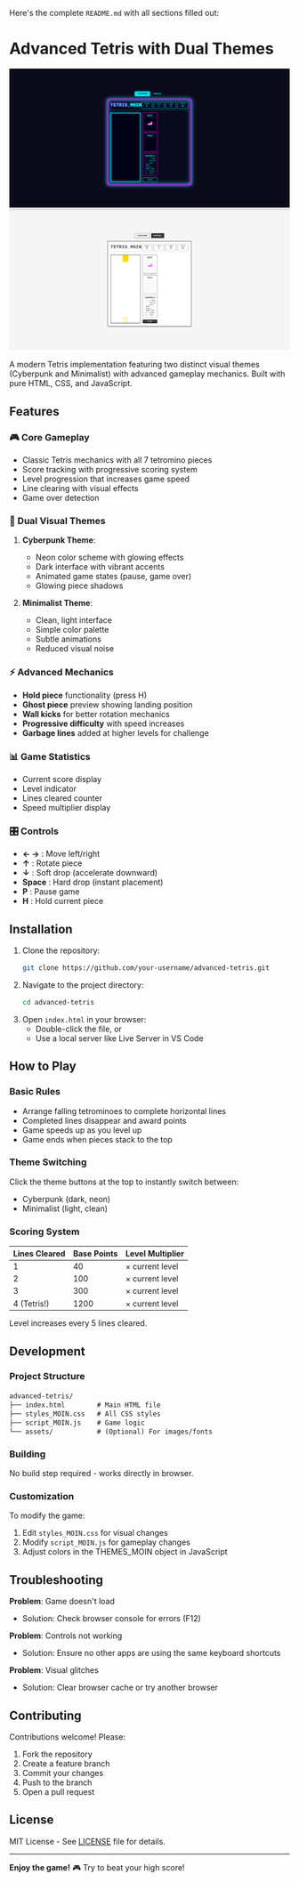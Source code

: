 Here's the complete `README.md` with all sections filled out:

# Advanced Tetris with Dual Themes

![Game Screenshot](screenshot.png) 
![Game Screenshot](screenshot-1.png)

A modern Tetris implementation featuring two distinct visual themes (Cyberpunk and Minimalist) with advanced gameplay mechanics. Built with pure HTML, CSS, and JavaScript.

## Features

### 🎮 Core Gameplay
- Classic Tetris mechanics with all 7 tetromino pieces
- Score tracking with progressive scoring system
- Level progression that increases game speed
- Line clearing with visual effects
- Game over detection

### 🎨 Dual Visual Themes
1. **Cyberpunk Theme**:
   - Neon color scheme with glowing effects
   - Dark interface with vibrant accents
   - Animated game states (pause, game over)
   - Glowing piece shadows

2. **Minimalist Theme**:
   - Clean, light interface
   - Simple color palette
   - Subtle animations
   - Reduced visual noise

### ⚡ Advanced Mechanics
- **Hold piece** functionality (press H)
- **Ghost piece** preview showing landing position
- **Wall kicks** for better rotation mechanics
- **Progressive difficulty** with speed increases
- **Garbage lines** added at higher levels for challenge

### 📊 Game Statistics
- Current score display
- Level indicator
- Lines cleared counter
- Speed multiplier display

### 🎛️ Controls
- **← →** : Move left/right
- **↑** : Rotate piece
- **↓** : Soft drop (accelerate downward)
- **Space** : Hard drop (instant placement)
- **P** : Pause game
- **H** : Hold current piece

## Installation

1. Clone the repository:
   ```bash
   git clone https://github.com/your-username/advanced-tetris.git
   ```
2. Navigate to the project directory:
   ```bash
   cd advanced-tetris
   ```
3. Open `index.html` in your browser:
   - Double-click the file, or
   - Use a local server like Live Server in VS Code

## How to Play

### Basic Rules
- Arrange falling tetrominoes to complete horizontal lines
- Completed lines disappear and award points
- Game speeds up as you level up
- Game ends when pieces stack to the top

### Theme Switching
Click the theme buttons at the top to instantly switch between:
- Cyberpunk (dark, neon)
- Minimalist (light, clean)

### Scoring System
| Lines Cleared | Base Points | Level Multiplier |
|--------------|------------|-----------------|
| 1            | 40         | × current level |
| 2            | 100        | × current level |
| 3            | 300        | × current level |
| 4 (Tetris!)  | 1200       | × current level |

Level increases every 5 lines cleared.

## Development

### Project Structure
```
advanced-tetris/
├── index.html        # Main HTML file
├── styles_MOIN.css   # All CSS styles
├── script_MOIN.js    # Game logic
└── assets/           # (Optional) For images/fonts
```

### Building
No build step required - works directly in browser.

### Customization
To modify the game:
1. Edit `styles_MOIN.css` for visual changes
2. Modify `script_MOIN.js` for gameplay changes
3. Adjust colors in the THEMES_MOIN object in JavaScript

## Troubleshooting

**Problem**: Game doesn't load
- Solution: Check browser console for errors (F12)

**Problem**: Controls not working
- Solution: Ensure no other apps are using the same keyboard shortcuts

**Problem**: Visual glitches
- Solution: Clear browser cache or try another browser

## Contributing

Contributions welcome! Please:
1. Fork the repository
2. Create a feature branch
3. Commit your changes
4. Push to the branch
5. Open a pull request

## License

MIT License - See [LICENSE](LICENSE) file for details.

---

**Enjoy the game!** 🎮 Try to beat your high score!
